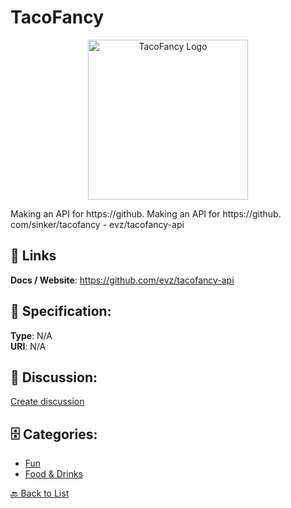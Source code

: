 # TacoFancy
<p align="center">
    <img width="256" src="https://raw.githubusercontent.com/apis-list/apis-list/main/apis/tacofancy/logo_256x256.png" alt="TacoFancy Logo"/>
</p>

Making an API for https://github. Making an API for https://github. com/sinker/tacofancy - evz/tacofancy-api

##  🔗 Links
**Docs / Website**: https://github.com/evz/tacofancy-api

## 🧬 Specification:
**Type**: N/A  
**URI**: N/A

## 💬 Discussion:
[Create discussion](https://github.com/apis-list/apis-list/discussions/new)

## 🗄️ Categories:
- [Fun](https://github.com/apis-list/apis-list#fun)
- [Food & Drinks](https://github.com/apis-list/apis-list#food--drinks)




[🔙 Back to List](https://github.com/apis-list/apis-list)

